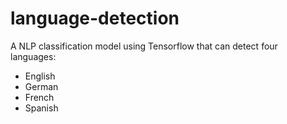 # language-detection
A NLP classification model using Tensorflow that can detect four languages: 
* English
* German
* French
* Spanish

